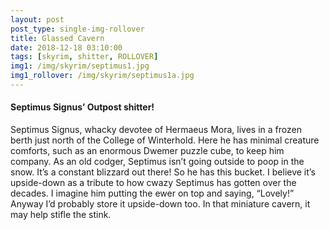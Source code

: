 ```yaml
---
layout: post
post_type: single-img-rollover
title: Glassed Cavern
date: 2018-12-18 03:10:00
tags: [skyrim, shitter, ROLLOVER]
img1: /img/skyrim/septimus1.jpg
img1_rollover: /img/skyrim/septimus1a.jpg
---
```

#### Septimus Signus’ Outpost shitter!

Septimus Signus, whacky devotee of Hermaeus Mora, lives in a frozen berth just north of the College of Winterhold. Here he has minimal creature comforts, such as an enormous Dwemer puzzle cube, to keep him company. As an old codger, Septimus isn’t going outside to poop in the snow. It’s a constant blizzard out there! So he has this bucket. I believe it’s upside-down as a tribute to how cwazy Septimus has gotten over the decades. I imagine him putting the ewer on top and saying, “Lovely!” Anyway I’d probably store it upside-down too. In that miniature cavern, it may help stifle the stink.

